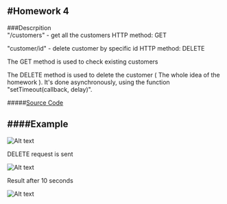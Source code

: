 #Homework 4
-------------

###Descrpition
<br />
"/customers" - get all the customers
HTTP method: GET

"customer/id" - delete customer by specific id
HTTP method: DELETE

The GET method is used to check existing customers

The DELETE method is used to delete the customer ( The whole idea of the homework ). It's done asynchronously, using the function "setTimeout(callback, delay)".

#####[Source Code](https://github.com/xserjjx/cvut-labs/tree/master/web2.0/hw4/src)
<br />

####Example
-------------
![Alt text](http://i.imgur.com/Aoa813H.png)

DELETE request is sent

![Alt text](http://i.imgur.com/xRSyRXV.png)

Result after 10 seconds

![Alt text](http://i.imgur.com/3Aw1ACi.png)
